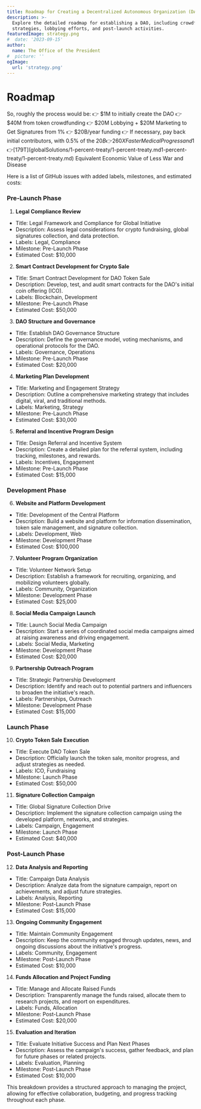 ```yaml
---
title: Roadmap for Creating a Decentralized Autonomous Organization (DAO)
description: >-
  Explore the detailed roadmap for establishing a DAO, including crowdfunding
  strategies, lobbying efforts, and post-launch activities.
featuredImage: strategy.png
#  date: '2023-09-15'
author:
  name: The Office of the President
#  picture: ''
ogImage:
  url: 'strategy.png'
---
```

# Roadmap

So, roughly the process would be: 
👉 $1M to initially create the DAO 
👉 $40M from token crowdfunding 
👉 $20M Lobbying + $20M Marketing to Get Signatures from 1% 
👉 $20B/year funding 
👉 If necessary, pay back initial contributors, with 0.5% of the $20B 
👉 260X Faster Medical Progress and 1% Less War
👉 [$179T](globalSolutions/1-percent-treaty/1-percent-treaty.md1-percent-treaty/1-percent-treaty.md) Equivalent Economic Value of Less War and Disease

Here is a list of GitHub issues with added labels, milestones, and estimated costs:

### Pre-Launch Phase

1. **Legal Compliance Review**
  - Title: Legal Framework and Compliance for Global Initiative
  - Description: Assess legal considerations for crypto fundraising, global signatures collection, and data protection.
  - Labels: Legal, Compliance
  - Milestone: Pre-Launch Phase
  - Estimated Cost: $10,000

2. **Smart Contract Development for Crypto Sale**
  - Title: Smart Contract Development for DAO Token Sale
  - Description: Develop, test, and audit smart contracts for the DAO's initial coin offering (ICO).
  - Labels: Blockchain, Development
  - Milestone: Pre-Launch Phase
  - Estimated Cost: $50,000

3. **DAO Structure and Governance**
  - Title: Establish DAO Governance Structure
  - Description: Define the governance model, voting mechanisms, and operational protocols for the DAO.
  - Labels: Governance, Operations
  - Milestone: Pre-Launch Phase
  - Estimated Cost: $20,000

4. **Marketing Plan Development**
  - Title: Marketing and Engagement Strategy
  - Description: Outline a comprehensive marketing strategy that includes digital, viral, and traditional methods.
  - Labels: Marketing, Strategy
  - Milestone: Pre-Launch Phase
  - Estimated Cost: $30,000

5. **Referral and Incentive Program Design**
  - Title: Design Referral and Incentive System
  - Description: Create a detailed plan for the referral system, including tracking, milestones, and rewards.
  - Labels: Incentives, Engagement
  - Milestone: Pre-Launch Phase
  - Estimated Cost: $15,000

### Development Phase

6. **Website and Platform Development**
  - Title: Development of the Central Platform
  - Description: Build a website and platform for information dissemination, token sale management, and signature collection.
  - Labels: Development, Web
  - Milestone: Development Phase
  - Estimated Cost: $100,000

7. **Volunteer Program Organization**
  - Title: Volunteer Network Setup
  - Description: Establish a framework for recruiting, organizing, and mobilizing volunteers globally.
  - Labels: Community, Organization
  - Milestone: Development Phase
  - Estimated Cost: $25,000

8. **Social Media Campaign Launch**
  - Title: Launch Social Media Campaign
  - Description: Start a series of coordinated social media campaigns aimed at raising awareness and driving engagement.
  - Labels: Social Media, Marketing
  - Milestone: Development Phase
  - Estimated Cost: $20,000

9. **Partnership Outreach Program**
  - Title: Strategic Partnership Development
  - Description: Identify and reach out to potential partners and influencers to broaden the initiative's reach.
  - Labels: Partnerships, Outreach
  - Milestone: Development Phase
  - Estimated Cost: $15,000

### Launch Phase

10. **Crypto Token Sale Execution**
  - Title: Execute DAO Token Sale
  - Description: Officially launch the token sale, monitor progress, and adjust strategies as needed.
  - Labels: ICO, Fundraising
  - Milestone: Launch Phase
  - Estimated Cost: $50,000

11. **Signature Collection Campaign**
  - Title: Global Signature Collection Drive
  - Description: Implement the signature collection campaign using the developed platform, networks, and strategies.
  - Labels: Campaign, Engagement
  - Milestone: Launch Phase
  - Estimated Cost: $40,000

### Post-Launch Phase

12. **Data Analysis and Reporting**
  - Title: Campaign Data Analysis
  - Description: Analyze data from the signature campaign, report on achievements, and adjust future strategies.
  - Labels: Analysis, Reporting
  - Milestone: Post-Launch Phase
  - Estimated Cost: $15,000

13. **Ongoing Community Engagement**
  - Title: Maintain Community Engagement
  - Description: Keep the community engaged through updates, news, and ongoing discussions about the initiative's progress.
  - Labels: Community, Engagement
  - Milestone: Post-Launch Phase
  - Estimated Cost: $10,000

14. **Funds Allocation and Project Funding**
  - Title: Manage and Allocate Raised Funds
  - Description: Transparently manage the funds raised, allocate them to research projects, and report on expenditures.
  - Labels: Funds, Allocation
  - Milestone: Post-Launch Phase
  - Estimated Cost: $20,000

15. **Evaluation and Iteration**
  - Title: Evaluate Initiative Success and Plan Next Phases
  - Description: Assess the campaign's success, gather feedback, and plan for future phases or related projects.
  - Labels: Evaluation, Planning
  - Milestone: Post-Launch Phase
  - Estimated Cost: $10,000

This breakdown provides a structured approach to managing the project, allowing for effective collaboration, budgeting, and progress tracking throughout each phase.

